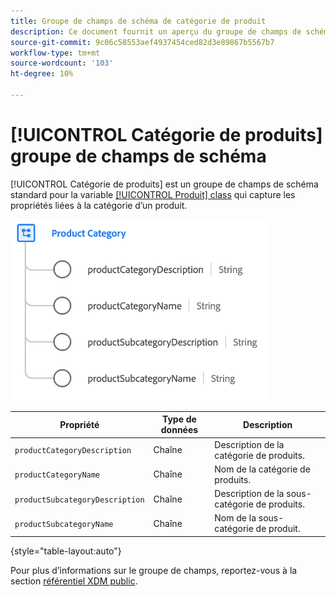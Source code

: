 ```yaml
---
title: Groupe de champs de schéma de catégorie de produit
description: Ce document fournit un aperçu du groupe de champs de schéma Catégorie de produits .
source-git-commit: 9c06c58553aef4937454ced82d3e89867b5567b7
workflow-type: tm+mt
source-wordcount: '103'
ht-degree: 10%

---
```



# [!UICONTROL Catégorie de produits] groupe de champs de schéma

[!UICONTROL Catégorie de produits] est un groupe de champs de schéma standard pour la variable [[!UICONTROL Produit] class](../../classes/product.md) qui capture les propriétés liées à la catégorie d’un produit.

![](../../images/field-groups/product/product-category.png)

| Propriété | Type de données | Description |
| --- | --- | --- |
| `productCategoryDescription` | Chaîne | Description de la catégorie de produits. |
| `productCategoryName` | Chaîne | Nom de la catégorie de produits. |
| `productSubcategoryDescription` | Chaîne | Description de la sous-catégorie de produits. |
| `productSubcategoryName` | Chaîne | Nom de la sous-catégorie de produit. |

{style=&quot;table-layout:auto&quot;}

Pour plus d’informations sur le groupe de champs, reportez-vous à la section [référentiel XDM public](https://github.com/adobe/xdm/blob/master/docs/reference/fieldgroups/product/product-category.schema.json).
